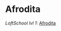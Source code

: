 # Afrodita 
<i>LoftSchool lvl 1:</i>
<a href="https://erikkopcha.github.io/afrodita-loftschool/intro.html"> Afrodita</a>
